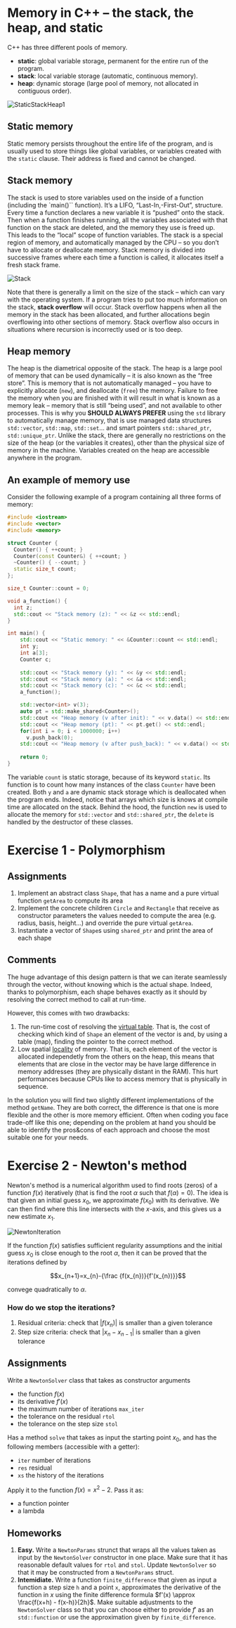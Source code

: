 # Memory in C++ – the stack, the heap, and static

C++ has three different pools of memory.
- **static**: global variable storage, permanent for the entire run of the program.
- **stack**: local variable storage (automatic, continuous memory).
- **heap**: dynamic storage (large pool of memory, not allocated in contiguous order).

![StaticStackHeap1](assets/stackmemory4.jpg)

## Static memory
Static memory persists throughout the entire life of the program, and is usually used to store things like global variables, or variables created with the `static` clause. Their address is fixed and cannot be changed.

## Stack memory
The stack is used to store variables used on the inside of a function (including the `main()`` function). It’s a LIFO, “Last-In,-First-Out”, structure. Every time a function declares a new variable it is “pushed” onto the stack. Then when a function finishes running, all the variables associated with that function on the stack are deleted, and the memory they use is freed up. This leads to the “local” scope of function variables. The stack is a special region of memory, and automatically managed by the CPU – so you don’t have to allocate or deallocate memory. Stack memory is divided into successive frames where each time a function is called, it allocates itself a fresh stack frame.

![Stack](assets/stack.png)


Note that there is generally a limit on the size of the stack – which can vary with the operating system. If a program tries to put too much information on the stack, **stack overflow** will occur. Stack overflow happens when all the memory in the stack has been allocated, and further allocations begin overflowing into other sections of memory. Stack overflow also occurs in situations where recursion is incorrectly used or is too deep.

## Heap memory
The heap is the diametrical opposite of the stack. The heap is a large pool of memory that can be used dynamically – it is also known as the “free store”. This is memory that is not automatically managed – you have to explicitly allocate (`new`), and deallocate (`free`) the memory. Failure to free the memory when you are finished with it will result in what is known as a memory leak – memory that is still “being used”, and not available to other processes. This is why you **SHOULD ALWAYS PREFER** using the `std` library to automatically manage memory, that is use managed data structures `std::vector`, `std::map`, `std::set`...  and smart pointers `std::shared_ptr`, `std::unique_ptr`. Unlike the stack, there are generally no restrictions on the size of the heap (or the variables it creates), other than the physical size of memory in the machine. Variables created on the heap are accessible anywhere in the program.

## An example of memory use
Consider the following example of a program containing all three forms of memory:

```cpp
#include <iostream>
#include <vector>
#include <memory>

struct Counter {  
  Counter() { ++count; }
  Counter(const Counter&) { ++count; }
  ~Counter() { --count; }
  static size_t count;
};

size_t Counter::count = 0;

void a_function() {
  int z;
  std::cout << "Stack memory (z): " << &z << std::endl;
}

int main() {
    std::cout << "Static memory: " << &Counter::count << std::endl;
    int y;
    int a[3];
    Counter c;
    
    std::cout << "Stack memory (y): " << &y << std::endl;
    std::cout << "Stack memory (a): " << &a << std::endl;
    std::cout << "Stack memory (c): " << &c << std::endl;
    a_function();

    std::vector<int> v(3);
    auto pt = std::make_shared<Counter>();
    std::cout << "Heap memory (v after init): " << v.data() << std::endl;
    std::cout << "Heap memory (pt): " << pt.get() << std::endl;
    for(int i = 0; i < 1000000; i++)
      v.push_back(0);
    std::cout << "Heap memory (v after push_back): " << v.data() << std::endl;
    
    return 0;
}
```

The variable `count` is static storage, because of its keyword `static`. Its function is to count how many instances of the class `Counter` have been created. Both `y` and `a` are dynamic stack storage which is deallocated when the program ends. Indeed, notice that arrays which size is knows at compile time are allocated on the stack. Behind the hood, the function `new` is used to allocate the memory for `std::vector` and `std::shared_ptr`, the `delete` is handled by the destructor of these classes.


# Exercise 1 - Polymorphism
## Assignments
1. Implement an abstract class `Shape`, that has a name and a pure virtual function `getArea` to compute its area
2. Implement the concrete children `Circle` and `Rectangle` that receive as constructor parameters the values needed to compute the area (e.g. radius, basis, height...) and override the pure virtual `getArea`.
3. Instantiate a vector of `Shape`s using `shared_ptr` and print the area of each shape

## Comments
The huge advantage of this design pattern is that we can iterate seamlessly through the vector, without knowing which is the actual shape. Indeed, thanks to polymorphism, each shape behaves exactly as it should by resolving the correct method to call at run-time. 

However, this comes with two drawbacks:
1. The run-time cost of resolving the [virtual table](https://en.wikipedia.org/wiki/Virtual_method_table). That is, the cost of checking which kind of `Shape` an element of the vector is and, by using a table (map), finding the pointer to the correct method.
2. Low spatial [locality](https://en.wikipedia.org/wiki/Locality_of_reference) of memory. That is, each element of the vector is allocated independetly from the others on the heap, this means that elements that are close in the vector may be have large difference in memory addresses (they are physically distant in the RAM). This hurt performances because CPUs like to access memory that is physically in sequence.

In the solution you will find two slightly different implementations of the method `getName`. They are both correct, the difference is that one is more flexible and the other is more memory efficient. Often when coding you face trade-off like this one; depending on the problem at hand you should be able to identify the pros&cons of each approach and choose the most suitable one for your needs.


# Exercise 2 - Newton's method
Newton's method is a numerical algorithm used to find roots (zeros) of a function $f(x)$ iteratively (that is find the root $\alpha$ such that $f(\alpha)=0$). The idea is that given an initial guess $x_{0}$, we approximate $f(x_0)$ with its derivative. We can then find where this line intersects with the $x$-axis, and this gives us a new estimate $x_1$.

![NewtonIteration](assets/Newton_iteration.svg)

If the function $f(x)$ satisfies sufficient regularity assumptions and the initial guess $x_0$ is close enough to the root $\alpha$, then it can be proved that the iterations defined by

$$x_{n+1}=x_{n}-{\frac {f(x_{n})}{f'(x_{n})}}$$

convege quadratically to $\alpha$.

### How do we stop the iterations?
1. Residual criteria: check that $|f(x_n)|$ is smaller than a given tolerance
1. Step size criteria: check that $|x_n - x_{n-1}|$ is smaller than a given tolerance

## Assignments
Write a `NewtonSolver` class that takes as constructor arguments 
- the function $f(x)$
- its derivative $f'(x)$
- the maximum number of iterations `max_iter`
- the tolerance on the residual `rtol`
- the tolerance on the step size `stol`

Has a method `solve` that takes as input the starting point $x_0$, and has the following members (accessible with a getter):
- `iter` number of iterations
- `res` residual
- `xs` the history of the iterations

Apply it to the function $f(x) = x^2 - 2$. Pass it as:
- a function pointer
- a lambda

## Homeworks
1. **Easy.** Write a `NewtonParams` strunct that wraps all the values taken as input by the `NewtonSolver` constructor in one place. Make sure that it has reasonable default values for `rtol` and `stol`. Update `NewtonSolver` so that it may be constructed from a `NewtonParams` struct.
2. **Intemidiate.** Write a function `finite_difference` that given as input a function a step size `h` and a point `x`, approximates the derivative of the function in $x$ using the finite difference formula
$f'(x) \approx \frac{f(x+h) - f(x-h)}{2h}$. Make suitable adjustments to the `NewtonSolver` class so that you can choose either to provide $f'$ as an `std::function` or use the approximation given by `finite_difference`.